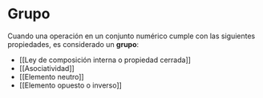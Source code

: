 # Grupo

Cuando una operación en un conjunto numérico cumple con las siguientes propiedades, es considerado un **grupo**:

- [[Ley de composición interna o propiedad cerrada]]
- [[Asociatividad]]
- [[Elemento neutro]]
- [[Elemento opuesto o inverso]]
